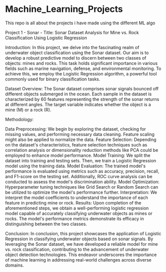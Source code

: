 # Machine_Learning_Projects
This repo is all about the projects i have made using the different ML algo


Project 1 - Sonar - 
Title: Sonar Dataset Analysis for Mine vs. Rock Classification Using Logistic Regression

Introduction:
In this project, we delve into the fascinating realm of underwater object classification using the Sonar dataset. Our aim is to develop a robust predictive model to discern between two classes of objects: mines and rocks. This task holds significant importance in various fields such as marine navigation, defense, and environmental monitoring. To achieve this, we employ the Logistic Regression algorithm, a powerful tool commonly used for binary classification tasks.

Dataset Overview:
The Sonar dataset comprises sonar signals bounced off different objects submerged in the ocean. Each sample in the dataset is characterized by 60 features representing the strength of the sonar returns at different angles. The target variable indicates whether the object is a mine (M) or a rock (R).

Methodology:

Data Preprocessing: We begin by exploring the dataset, checking for missing values, and performing necessary data cleaning. Feature scaling might also be applied to normalize the data.
Feature Selection: Depending on the dataset's characteristics, feature selection techniques such as correlation analysis or dimensionality reduction methods like PCA could be employed to enhance model performance.
Model Training: We split the dataset into training and testing sets. Then, we train a Logistic Regression model using the training data.
Model Evaluation: The trained model's performance is evaluated using metrics such as accuracy, precision, recall, and F1-score on the testing set. Additionally, ROC curve analysis can be conducted to assess the model's discrimination ability.
Model Optimization: Hyperparameter tuning techniques like Grid Search or Random Search can be utilized to optimize the model's performance further.
Interpretation: We interpret the model coefficients to understand the importance of each feature in predicting mine or rock.
Results:
Upon completion of the aforementioned steps, we obtain a well-performing logistic regression model capable of accurately classifying underwater objects as mines or rocks. The model's performance metrics demonstrate its efficacy in distinguishing between the two classes.

Conclusion:
In conclusion, this project showcases the application of Logistic Regression in classifying underwater objects based on sonar signals. By leveraging the Sonar dataset, we have developed a reliable model for mine vs. rock classification, contributing to the advancement of underwater object detection technologies. This endeavor underscores the importance of machine learning in addressing real-world challenges across diverse domains.
